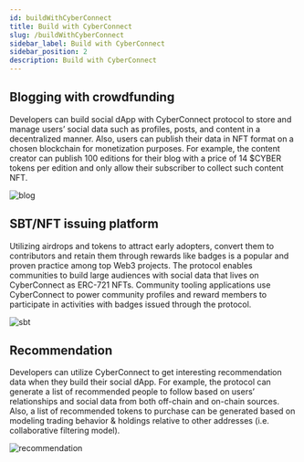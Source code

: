 ```yaml
---
id: buildWithCyberConnect
title: Build with CyberConnect
slug: /buildWithCyberConnect
sidebar_label: Build with CyberConnect
sidebar_position: 2
description: Build with CyberConnect
---
```


## Blogging with crowdfunding

Developers can build social dApp with CyberConnect protocol to store and manage users’ social data such as profiles, posts, and content in a decentralized manner. Also, users can publish their data in NFT format on a chosen blockchain for monetization purposes. For example, the content creator can publish 100 editions for their blog with a price of 14 $CYBER tokens per edition and only allow their subscriber to collect such content NFT.

![blog](/img/v2/blog.png)

## SBT/NFT issuing platform

Utilizing airdrops and tokens to attract early adopters, convert them to contributors and retain them through rewards like badges is a popular and proven practice among top Web3 projects. The protocol enables communities to build large audiences with social data that lives on CyberConnect as ERC-721 NFTs. Community tooling applications use CyberConnect to power community profiles and reward members to participate in activities with badges issued through the protocol.

![sbt](/img/v2/sbt.png)

## Recommendation

Developers can utilize CyberConnect to get interesting recommendation data when they build their social dApp. For example, the protocol can generate a list of recommended people to follow based on users’ relationships and social data from both off-chain and on-chain sources. Also, a list of recommended tokens to purchase can be generated based on modeling trading behavior & holdings relative to other addresses (i.e. collaborative filtering model).

![recommendation](/img/v2/recommendation.png)
